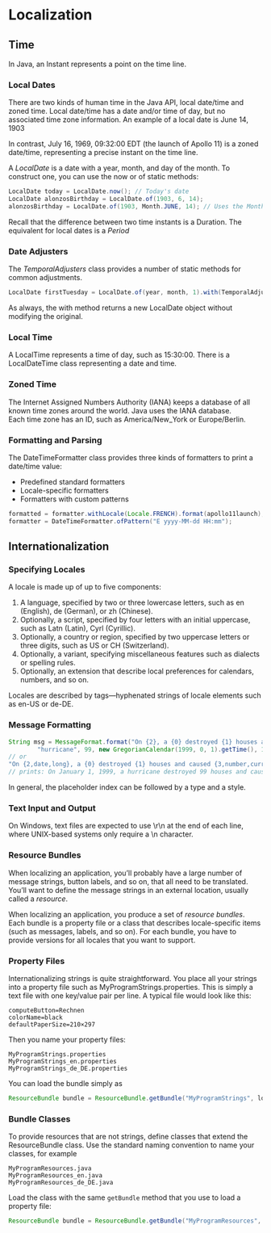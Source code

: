 # Localization

## Time
In Java, an Instant represents a point on the time line.
### Local Dates
There are two kinds of human time in the Java API, local date/time and zoned time. Local date/time has a date and/or
time of day, but no associated time zone information. An example of a local date is June 14, 1903

In contrast, July 16, 1969, 09:32:00 EDT (the launch of Apollo 11) is a zoned date/time, representing a precise instant
on the time line.

A _LocalDate_ is a date with a year, month, and day of the month. To construct one, you can use the now or of static 
methods:
```java
LocalDate today = LocalDate.now(); // Today's date 
LocalDate alonzosBirthday = LocalDate.of(1903, 6, 14); 
alonzosBirthday = LocalDate.of(1903, Month.JUNE, 14); // Uses the Month enumeration
```

Recall that the difference between two time instants is a Duration. The equivalent for local dates is a _Period_

### Date Adjusters
The _TemporalAdjusters_ class provides a number of static methods for common adjustments.
```java
LocalDate firstTuesday = LocalDate.of(year, month, 1).with(TemporalAdjusters.nextOrSame(DayOfWeek.TUESDAY));
```
As always, the with method returns a new LocalDate object without modifying the original.

### Local Time
A LocalTime represents a time of day, such as 15:30:00. There is a LocalDateTime class representing a date and time.

### Zoned Time
The Internet Assigned Numbers Authority (IANA) keeps a database of all known time zones around the world. Java uses the
IANA database. \
Each time zone has an ID, such as America/New_York or Europe/Berlin.

### Formatting and Parsing
The DateTimeFormatter class provides three kinds of formatters to print a date/time value:
- Predefined standard formatters
- Locale-specific formatters 
- Formatters with custom patterns

```java
formatted = formatter.withLocale(Locale.FRENCH).format(apollo11launch); // 16 juillet 1969 09:32:00 EDT
formatter = DateTimeFormatter.ofPattern("E yyyy-MM-dd HH:mm");
```

## Internationalization
### Specifying Locales
A locale is made up of up to five components:
1. A language, specified by two or three lowercase letters, such as en (English), de (German), or zh (Chinese).
2. Optionally, a script, specified by four letters with an initial uppercase, such as Latn (Latin), Cyrl (Cyrillic).
3. Optionally, a country or region, specified by two uppercase letters or three digits, such as US or CH (Switzerland).
4. Optionally, a variant, specifying miscellaneous features such as dialects or spelling rules.
5. Optionally, an extension that describe local preferences for calendars, numbers, and so on.

Locales are described by tags—hyphenated strings of locale elements such as en-US or de-DE.

### Message Formatting
```java
String msg = MessageFormat.format("On {2}, a {0} destroyed {1} houses and caused {3} of damage.",
        "hurricane", 99, new GregorianCalendar(1999, 0, 1).getTime(), 10.0E8);
// or
"On {2,date,long}, a {0} destroyed {1} houses and caused {3,number,currency} of damage."
// prints: On January 1, 1999, a hurricane destroyed 99 houses and caused $100,000,000 of damage.
```
In general, the placeholder index can be followed by a type and a style.

### Text Input and Output
On Windows, text files are expected to use \r\n at the end of each line, where UNIX-based systems only require a \n
character.

### Resource Bundles
When localizing an application, you’ll probably have a large number of message strings, button labels, and so on, that
all need to be translated. You’ll want to define the message strings in an external location, usually called a _resource_.

When localizing an application, you produce a set of _resource bundles_. Each bundle is a property file or a class that
describes locale-specific items (such as messages, labels, and so on). For each bundle, you have to provide versions for
all locales that you want to support.

### Property Files
Internationalizing strings is quite straightforward. You place all your strings into a property file such as 
MyProgramStrings.properties. This is simply a text file with one key/value pair per line. A typical file would look like
this:
```text
computeButton=Rechnen
colorName=black
defaultPaperSize=210×297
```
Then you name your property files:
```text
MyProgramStrings.properties
MyProgramStrings_en.properties
MyProgramStrings_de_DE.properties
```
You can load the bundle simply as
```java
ResourceBundle bundle = ResourceBundle.getBundle("MyProgramStrings", locale);
```

### Bundle Classes
To provide resources that are not strings, define classes that extend the ResourceBundle class. Use the standard naming
convention to name your classes, for example
```text
MyProgramResources.java
MyProgramResources_en.java
MyProgramResources_de_DE.java
```
Load the class with the same `getBundle` method that you use to load a property file:
```java
ResourceBundle bundle = ResourceBundle.getBundle("MyProgramResources", locale);
```




